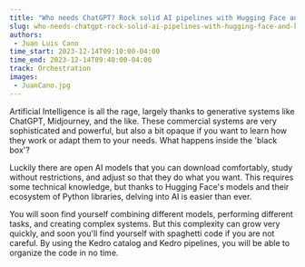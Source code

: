 ```yaml
---
title: "Who needs ChatGPT? Rock solid AI pipelines with Hugging Face and Kedro"
slug: who-needs-chatgpt-rock-solid-ai-pipelines-with-hugging-face-and-kedro
authors:
 - Juan Luis Cano
time_start: 2023-12-14T09:10:00-04:00
time_end: 2023-12-14T09:40:00-04:00
track: Orchestration
images:
 - JuanCano.jpg
---
```


Artificial Intelligence is all the rage, largely thanks to generative systems like ChatGPT, Midjourney, and the like. These commercial systems are very sophisticated and powerful, but also a bit opaque if you want to learn how they work or adapt them to your needs. What happens inside the 'black box'?
 
 Luckily there are open AI models that you can download comfortably, study without restrictions, and adjust so that they do what you want. This requires some technical knowledge, but thanks to Hugging Face's models and their ecosystem of Python libraries, delving into AI is easier than ever.
 
 You will soon find yourself combining different models, performing different tasks, and creating complex systems. But this complexity can grow very quickly, and soon you'll find yourself with spaghetti code if you are not careful. By using the Kedro catalog and Kedro pipelines, you will be able to organize the code in no time.
